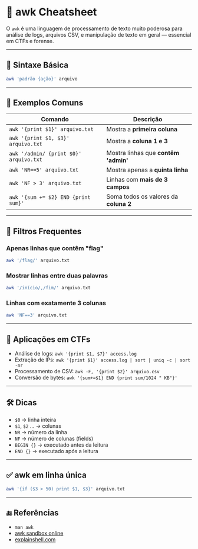 # 🧠 awk Cheatsheet

O `awk` é uma linguagem de processamento de texto muito poderosa para análise de logs, arquivos CSV, e manipulação de texto em geral — essencial em CTFs e forense.

---

## 📌 Sintaxe Básica

```bash
awk 'padrão {ação}' arquivo
```

---

## 🔧 Exemplos Comuns

| Comando                                      | Descrição                                                  |
|----------------------------------------------|-------------------------------------------------------------|
| `awk '{print $1}' arquivo.txt`               | Mostra a **primeira coluna**                               |
| `awk '{print $1, $3}' arquivo.txt`           | Mostra a **coluna 1 e 3**                                   |
| `awk '/admin/ {print $0}' arquivo.txt`       | Mostra linhas que **contêm 'admin'**                       |
| `awk 'NR==5' arquivo.txt`                    | Mostra apenas a **quinta linha**                           |
| `awk 'NF > 3' arquivo.txt`                   | Linhas com **mais de 3 campos**                            |
| `awk '{sum += $2} END {print sum}'`          | Soma todos os valores da **coluna 2**                      |

---

## 🧪 Filtros Frequentes

### Apenas linhas que contêm "flag"

```bash
awk '/flag/' arquivo.txt
```

### Mostrar linhas entre duas palavras

```bash
awk '/início/,/fim/' arquivo.txt
```

### Linhas com exatamente 3 colunas

```bash
awk 'NF==3' arquivo.txt
```

---

## 📁 Aplicações em CTFs

- Análise de logs: `awk '{print $1, $7}' access.log`
- Extração de IPs: `awk '{print $1}' access.log | sort | uniq -c | sort -nr`
- Processamento de CSV: `awk -F, '{print $2}' arquivo.csv`
- Conversão de bytes: `awk '{sum+=$1} END {print sum/1024 " KB"}'`

---

## 🛠 Dicas

- `$0` → linha inteira
- `$1`, `$2` ... → colunas
- `NR` → número da linha
- `NF` → número de colunas (fields)
- `BEGIN {}` → executado antes da leitura
- `END {}` → executado após a leitura

---

## ✅ awk em linha única

```bash
awk '{if ($3 > 50) print $1, $3}' arquivo.txt
```

---

## 🔚 Referências

- `man awk`
- [awk sandbox online](https://awk.js.org/)
- [explainshell.com](https://explainshell.com/)
